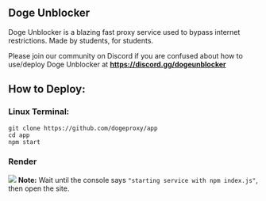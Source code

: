 <h2>Doge Unblocker</h2>
<p>Doge Unblocker is a blazing fast proxy service used to bypass internet restrictions. Made by students, for students.</p>
<p>Please join our community on Discord if you are confused about how to use/deploy Doge Unblocker at <strong><a href="https://discord.com/invite/sWPHCdxCPU">https://discord.gg/dogeunblocker</a></strong>



<h2>How to Deploy:</h2>
<h3>Linux Terminal:</h3>
<code>git clone https://github.com/dogeproxy/app</code>
<br>
<code>cd app</code>
<br>
<code>npm start</code>
<h3>Render</h3>
<a href"https://render.com/deploy?repo=https://github.com/dogeproxy/app"><img src="https://raw.githubusercontent.com/BinBashBanana/deploy-buttons/main/buttons/remade/render.svg"></a>
<strong>Note:</strong> Wait until the console says <code>"starting service with npm index.js"</code>, then open the site.
